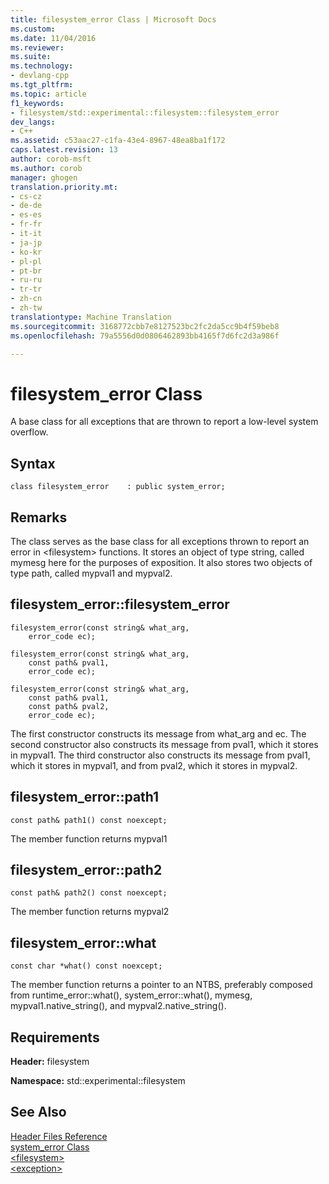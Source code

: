 ```yaml
---
title: filesystem_error Class | Microsoft Docs
ms.custom: 
ms.date: 11/04/2016
ms.reviewer: 
ms.suite: 
ms.technology:
- devlang-cpp
ms.tgt_pltfrm: 
ms.topic: article
f1_keywords:
- filesystem/std::experimental::filesystem::filesystem_error
dev_langs:
- C++
ms.assetid: c53aac27-c1fa-43e4-8967-48ea8ba1f172
caps.latest.revision: 13
author: corob-msft
ms.author: corob
manager: ghogen
translation.priority.mt:
- cs-cz
- de-de
- es-es
- fr-fr
- it-it
- ja-jp
- ko-kr
- pl-pl
- pt-br
- ru-ru
- tr-tr
- zh-cn
- zh-tw
translationtype: Machine Translation
ms.sourcegitcommit: 3168772cbb7e8127523bc2fc2da5cc9b4f59beb8
ms.openlocfilehash: 79a5556d0d0806462893bb4165f7d6fc2d3a986f

---
```

# filesystem_error Class
A base class for all exceptions that are thrown to report a low-level system overflow.  
  
## Syntax  
  
```  
class filesystem_error    : public system_error;  
```  
  
## Remarks  
 The class serves as the base class for all exceptions thrown to report an error in \<filesystem> functions. It stores an object of type string, called mymesg here for the purposes of exposition. It also stores two objects of type path, called mypval1 and mypval2.  
  
## filesystem_error::filesystem_error  
  
```  
filesystem_error(const string& what_arg,
    error_code ec);

filesystem_error(const string& what_arg,  
    const path& pval1,
    error_code ec);

filesystem_error(const string& what_arg,  
    const path& pval1,
    const path& pval2,
    error_code ec);
```  
  
 The first constructor constructs its message from what_arg and ec. The second constructor also constructs its message from pval1, which it stores in mypval1. The third constructor also constructs its message from pval1, which it stores in mypval1, and from pval2, which it stores in mypval2.  
  
## filesystem_error::path1  
  
```  
const path& path1() const noexcept;  
```  
  
 The member function returns mypval1  
  
## filesystem_error::path2  
  
```  
const path& path2() const noexcept;  
```  
  
 The member function returns mypval2  
  
## filesystem_error::what  
  
```  
const char *what() const noexcept;  
```  
  
 The member function returns a pointer to an NTBS, preferably composed from runtime_error::what(), system_error::what(), mymesg, mypval1.native_string(), and mypval2.native_string().  
  
## Requirements  
 **Header:** filesystem  
  
 **Namespace:** std::experimental::filesystem  
  
## See Also  
 [Header Files Reference](../standard-library/cpp-standard-library-header-files.md)   
 [system_error Class](../standard-library/system-error-class.md)   
 [\<filesystem>](../standard-library/filesystem.md)   
 [\<exception>](../standard-library/exception.md)




<!--HONumber=Jan17_HO1-->


